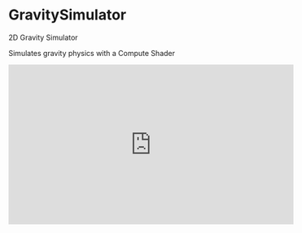 # GravitySimulator
2D Gravity Simulator

Simulates gravity physics with a Compute Shader

<iframe width="560" height="315" src="https://www.youtube-nocookie.com/embed/6Qss9nZ8pEU" title="YouTube video player" frameborder="0" allow="accelerometer; autoplay; clipboard-write; encrypted-media; gyroscope; picture-in-picture" allowfullscreen></iframe>
